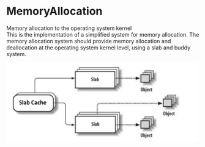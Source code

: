 # MemoryAllocation
Memory allocation to the operating system kernel <br>
This is the implementation of a simplified system for memory allocation. The memory allocation system should provide memory allocation and deallocation
at the operating system kernel level, using a slab and buddy system.

![alt text](https://github.com/uros99/MemoryAllocation/blob/master/slab-org.png)

